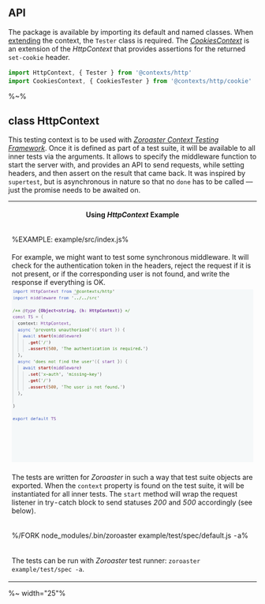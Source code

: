 ## API

The package is available by importing its default and named classes. When [extending](#extending) the context, the `Tester` class is required. The [_CookiesContext_](#CookiesContext) is an extension of the _HttpContext_ that provides assertions for the returned `set-cookie` header.

```js
import HttpContext, { Tester } from '@contexts/http'
import CookiesContext, { CookiesTester } from '@contexts/http/cookie'
```

%~%

## class HttpContext

This testing context is to be used with [_Zoroaster Context Testing Framework_](https://contexttesting.com). Once it is defined as part of a test suite, it will be available to all inner tests via the arguments. It allows to specify the middleware function to start the server with, and provides an API to send requests, while setting headers, and then assert on the result that came back. It was inspired by `supertest`, but is asynchronous in nature so that no `done` has to be called &mdash; just the promise needs to be awaited on.

<table>
<tr><th><md2html>

Using _HttpContext_ Example</md2html></th></tr>
<!-- block-start -->
<tr><td>

%EXAMPLE: example/src/index.js%
</td></tr>
<tr><td>
For example, we might want to test some synchronous middleware. It will check for the authentication token in the headers, reject the request if it is not present, or if the corresponding user is not found, and write the response if everything is OK.
</tr></td>
<!-- /block-end -->
<!-- block-start -->
<tr><td>

<a href="example/test/spec/default.js">
  <img src="aty/2.gif" alt="Writing Tests With HttpContext">
</a>
<!-- %EXAMPLE: example/test/spec/default, ../../../src => @contexts/http% -->
</td></tr>
<tr><td><md2html>

The tests are written for _Zoroaster_ in such a way that test suite objects are exported. When the `context` property is found on the test suite, it will be instantiated for all inner tests. The `start` method will wrap the request listener in try-catch block to send statuses _200_ and _500_ accordingly (see below).
</md2html>
</td></tr>
<!-- /block-end -->
<!-- block-end -->
<tr><td>

%/FORK node_modules/.bin/zoroaster example/test/spec/default.js -a%
</td></tr>
<tr><td><md2html>

The tests can be run with _Zoroaster_ test runner: `zoroaster example/test/spec -a`.
</md2html>
</td></tr>
<!-- /block-end -->
</table>

%~ width="25"%

<!-- ```### constructor
```

The constructor is not used manually, it will be called by _Zoroaster_ automatically.

%~ width="25"% -->
<!-- %TYPEDEF types/index.xml%

%EXAMPLE: example, ../src => @contexts/http%
%FORK example% -->

